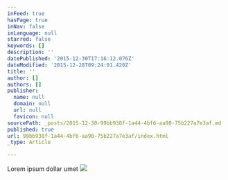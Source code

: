 ```yaml
---
inFeed: true
hasPage: true
inNav: false
inLanguage: null
starred: false
keywords: []
description: ''
datePublished: '2015-12-30T17:16:12.076Z'
dateModified: '2015-12-28T09:24:01.420Z'
title: ''
author: []
authors: []
publisher:
  name: null
  domain: null
  url: null
  favicon: null
sourcePath: _posts/2015-12-30-99bb938f-1a44-4bf6-aa90-75b227a7e3af.md
published: true
url: 99bb938f-1a44-4bf6-aa90-75b227a7e3af/index.html
_type: Article

---
```

Lorem ipsum dollar umet
![](https://the-grid-user-content.s3-us-west-2.amazonaws.com/62856a18-2391-49b7-a4b0-ee8a67c8f8be.png)